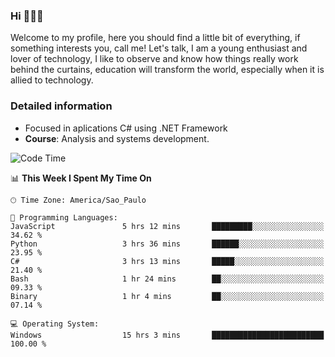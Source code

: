 


### Hi 🙋🏽‍♂️

Welcome to my profile, here you should find a little bit of everything, if something interests you, call me! Let's talk,
I am a young enthusiast and lover of technology, I like to observe and know how things really work behind the curtains, 
education will transform the world, especially when it is allied to technology.

### Detailed information
* Focused in aplications C# using .NET Framework
* **Course**: Analysis and systems development.

<!--START_SECTION:waka-->
![Code Time](http://img.shields.io/badge/Code%20Time-514%20hrs%2015%20mins-blue)

📊 **This Week I Spent My Time On** 

```text
🕑︎ Time Zone: America/Sao_Paulo

💬 Programming Languages: 
JavaScript               5 hrs 12 mins       █████████░░░░░░░░░░░░░░░░   34.62 % 
Python                   3 hrs 36 mins       ██████░░░░░░░░░░░░░░░░░░░   23.95 % 
C#                       3 hrs 13 mins       █████░░░░░░░░░░░░░░░░░░░░   21.40 % 
Bash                     1 hr 24 mins        ██░░░░░░░░░░░░░░░░░░░░░░░   09.33 % 
Binary                   1 hr 4 mins         ██░░░░░░░░░░░░░░░░░░░░░░░   07.14 % 

💻 Operating System: 
Windows                  15 hrs 3 mins       █████████████████████████   100.00 % 
```


<!--END_SECTION:waka-->


